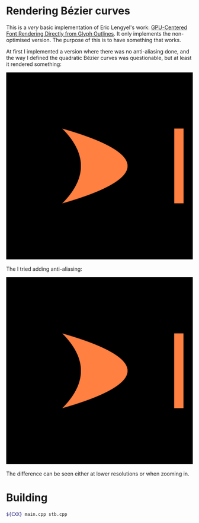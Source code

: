 # Rendering Bézier curves
This is a _very_ basic implementation of Eric Lengyel's work: [GPU-Centered Font Rendering Directly from Glyph Outlines](http://www.jcgt.org/published/0006/02/02/paper.pdf). It only implements the non-optimised version. The purpose of this is to have something that works.

At first I implemented a version where there was no anti-aliasing done, and the way I defined the quadratic Bézier curves was questionable, but at least it rendered something:

![Example](./img.png)

The I tried adding anti-aliasing:

![Example with anti-aliasing](./img_aa.png)

The difference can be seen either at lower resolutions or when zooming in.

# Building
```sh
${CXX} main.cpp stb.cpp
```
